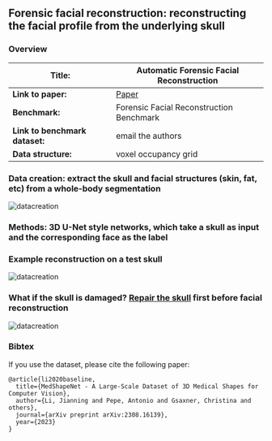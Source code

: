 
## Forensic facial reconstruction: reconstructing the facial profile from the underlying skull


### Overview

| **Title:**    | Automatic Forensic Facial Reconstruction  |
| -------- | ------- |
| **Link to paper:** | [Paper](https://arxiv.org/abs/2308.16139)    |
| **Benchmark:**    | Forensic Facial Reconstruction Benchmark    |
| **Link to benchmark dataset:**    | email the authors    |
| **Data structure:**| voxel occupancy grid  |

<!-- [Download](https://uni-duisburg-essen.sciebo.de/s/Oz8QmrAUNSPpzub/download) -->

### Data creation: extract the skull and facial structures (skin, fat, etc) from a whole-body segmentation


![datacreation](https://github.com/Jianningli/medshapenet-feedback/blob/main/assets/forensic_facial_reconstruction.png)


### Methods: 3D U-Net style networks, which take a skull as input and the corresponding face as the label

### Example reconstruction on a test skull

![datacreation](https://github.com/Jianningli/medshapenet-feedback/blob/main/assets/facial_reconstruction_results.png)


### What if the skull is damaged? [Repair the skull](https://github.com/Jianningli/medshapenet-feedback/tree/main/skull-reconstruction) first before facial reconstruction


![datacreation](https://github.com/Jianningli/medshapenet-feedback/blob/main/assets/skull_reconstruction.png)



### Bibtex
If you use the dataset, please cite the following paper:

```
@article{li2020baseline,
  title={MedShapeNet - A Large-Scale Dataset of 3D Medical Shapes for Computer Vision},
  author={Li, Jianning and Pepe, Antonio and Gsaxner, Christina and others},
  journal={arXiv preprint arXiv:2308.16139},
  year={2023}
}
```
